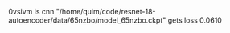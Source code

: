 
0vsivm is cnn "/home/quim/code/resnet-18-autoencoder/data/65nzbo/model_65nzbo.ckpt" 
gets loss 0.0610
